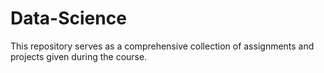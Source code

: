 # Data-Science
This repository serves as a comprehensive collection of assignments and projects given during the course.
